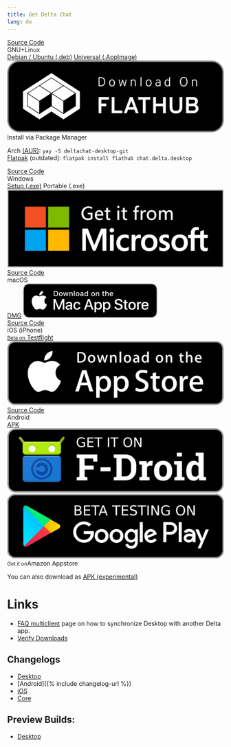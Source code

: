 ```yaml
---
title: Get Delta Chat
lang: de
---
```




<!-- GENERATED FILE -- DO NOT EDIT -->



<div class="download-content">
    <div id="recommendation-section" hidden>
        <h1>Recommended for you:</h1>
        <div id="recommend"></div>
        <h1>Other platforms:</h1>
    </div>
    <div id="boxes">
        <div class="box" id="linux">
            <a href="https://github.com/deltachat/deltachat-desktop" class="source-link">Source Code</a>
            <div class="title">GNU+Linux</div>
            <div class="buttons">
                <a href="https://download.delta.chat/desktop/DeltaChat.stable.amd64.deb" class="big-button">Debian / Ubuntu (.deb)</a>
                <a href="https://download.delta.chat/desktop/DeltaChat.stable.AppImage" class="big-button">Universal (.AppImage)</a>
                <a href="https://flathub.org/apps/details/chat.delta.desktop" class="soon img-badge">
                    <img src="../assets/badges/flathub.svg" alt="Download from Flathub" />
                </a>
            </div>
            <div class="sub-title">Install via Package Manager</div>
            <p>
                Arch <a href="https://aur.archlinux.org/packages/deltachat-desktop-git/">(AUR)</a>:
                <code>yay -S deltachat-desktop-git</code>
                <br>
                <a href="https://flathub.org/apps/details/chat.delta.desktop">Flatpak</a> (outdated):
                <code>flatpak install flathub chat.delta.desktop</code>
            </p>
        </div>
        <div class="box" id="windows">
            <a href="https://github.com/deltachat/deltachat-desktop" class="source-link">Source Code</a>
            <div class="title">Windows</div>
            <div class="buttons">
                <a href="https://download.delta.chat/desktop/DeltaChat.stable.setup.exe" class="big-button">Setup (.exe)</a>
                <a class="soon big-button">Portable (.exe)</a>
                <a class="soon img-badge">
                    <img src="../assets/badges/microsoft.svg" alt="Download from Microsoft Store" />
                </a>
            </div>    
        </div>
        <div class="box" id="osx">
            <a href="https://github.com/deltachat/deltachat-desktop" class="source-link">Source Code</a>
            <div class="title">macOS</div>
            <div class="buttons">
                <a href="https://download.delta.chat/desktop/DeltaChat.stable.dmg" class="big-button">DMG</a>
                <a class="soon img-badge">
                    <img src="../assets/badges/mac-appstore.svg" alt="Download on Apple AppStore" />
                </a>
            </div>
        </div>
        <div class="box" id="ios">
            <a href="https://github.com/deltachat/deltachat-ios" class="source-link">Source Code</a>
            <div class="title">iOS (iPhone)</div>
            <div class="buttons">
                <a href="https://testflight.apple.com/join/uEMc1NxS"><small>Beta on</small> Testflight</a>
                <a class="soon img-badge">
                    <img src="../assets/badges/get-it-on-ios.png" alt="Download on Apple AppStore" />
                </a>
            </div>
        </div>
        <div class="box" id="android">
            <a href="https://github.com/deltachat/deltachat-android" class="source-link">Source Code</a>
            <div class="title">Android</div>
            <div class="buttons">
                <a href="" class="big-button soon">APK</a>
                <a href="https://f-droid.org/app/com.b44t.messenger" class="img-badge">
                    <img src="../assets/badges/get-it-on-fdroid.png" alt="Get it on F-Droid" />
                </a>
                <a href="https://play.google.com/store/apps/details?id=chat.delta" class="img-badge">
                    <img src="../assets/badges/get-it-on-gplay-beta.png" alt="Beta testing on Google Play"  />
                </a>
                <a class="soon"><small>Get it on</small>Amazon Appstore</a>
            </div>
            <p>
            You can also download as
                <a href="https://github.com/deltachat/deltachat-android/releases/download/preview-v0.950.0/deltachat-gplay-release-0.950.0.apk">
                APK (experimental)
                </a>
            </p>
        </div>
    </div>
</div>
<script src="../assets/js/download-page.js"></script>


# Links

* [FAQ multiclient](help#multiclient) page on how to synchronize Desktop with another Delta app. 
* [Verify Downloads](verify_downloads.html)

## Changelogs

* [Desktop](https://github.com/deltachat/deltachat-desktop/blob/master/CHANGELOG.md)
* [Android]({% include changelog-url %})
* [iOS](https://github.com/deltachat/deltachat-ios/blob/master/CHANGELOG.md)
* [Core](https://github.com/deltachat/deltachat-core-rust/blob/master/CHANGELOG.md)

## Preview Builds:
* [Desktop](https://download.delta.chat/desktop/preview/)
